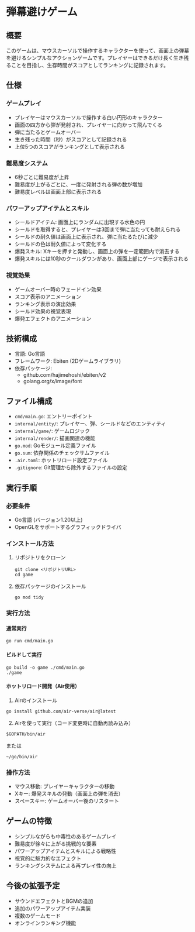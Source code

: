 # 弾幕避けゲーム

## 概要
このゲームは、マウスカーソルで操作するキャラクターを使って、画面上の弾幕を避けるシンプルなアクションゲームです。プレイヤーはできるだけ長く生き残ることを目指し、生存時間がスコアとしてランキングに記録されます。

## 仕様

### ゲームプレイ
- プレイヤーはマウスカーソルで操作する白い円形のキャラクター
- 画面の四方から弾が発射され、プレイヤーに向かって飛んでくる
- 弾に当たるとゲームオーバー
- 生き残った時間（秒）がスコアとして記録される
- 上位5つのスコアがランキングとして表示される

### 難易度システム
- 6秒ごとに難易度が上昇
- 難易度が上がるごとに、一度に発射される弾の数が増加
- 難易度レベルは画面上部に表示される

### パワーアップアイテムとスキル
- シールドアイテム: 画面上にランダムに出現する水色の円
- シールドを取得すると、プレイヤーは3回まで弾に当たっても耐えられる
- シールドの耐久値は画面上に表示され、弾に当たるたびに減少
- シールドの色は耐久値によって変化する
- 爆発スキル: Xキーを押すと発動し、画面上の弾を一定範囲内で消去する
- 爆発スキルには10秒のクールダウンがあり、画面上部にゲージで表示される

### 視覚効果
- ゲームオーバー時のフェードイン効果
- スコア表示のアニメーション
- ランキング表示の演出効果
- シールド効果の視覚表現
- 爆発エフェクトのアニメーション

## 技術構成
- 言語: Go言語
- フレームワーク: Ebiten (2Dゲームライブラリ)
- 依存パッケージ:
  - github.com/hajimehoshi/ebiten/v2
  - golang.org/x/image/font

## ファイル構成
- `cmd/main.go`: エントリーポイント
- `internal/entity/`: プレイヤー、弾、シールドなどのエンティティ
- `internal/game/`: ゲームロジック
- `internal/render/`: 描画関連の機能
- `go.mod`: Goモジュール定義ファイル
- `go.sum`: 依存関係のチェックサムファイル
- `.air.toml`: ホットリロード設定ファイル
- `.gitignore`: Git管理から除外するファイルの設定

## 実行手順

### 必要条件
- Go言語 (バージョン1.20以上)
- OpenGLをサポートするグラフィックドライバ

### インストール方法
1. リポジトリをクローン
   ```
   git clone <リポジトリURL>
   cd game
   ```

2. 依存パッケージのインストール
   ```
   go mod tidy
   ```

### 実行方法
#### 通常実行
```
go run cmd/main.go
```

#### ビルドして実行
```
go build -o game ./cmd/main.go
./game
```

#### ホットリロード開発（Air使用）
1. Airのインストール
```
go install github.com/air-verse/air@latest
```

2. Airを使って実行（コード変更時に自動再読み込み）
```
$GOPATH/bin/air
```
または
```
~/go/bin/air
```

### 操作方法
- マウス移動: プレイヤーキャラクターの移動
- Xキー: 爆発スキルの発動（画面上の弾を消去）
- スペースキー: ゲームオーバー後のリスタート

## ゲームの特徴
- シンプルながらも中毒性のあるゲームプレイ
- 難易度が徐々に上がる挑戦的な要素
- パワーアップアイテムとスキルによる戦略性
- 視覚的に魅力的なエフェクト
- ランキングシステムによる再プレイ性の向上

## 今後の拡張予定
- サウンドエフェクトとBGMの追加
- 追加のパワーアップアイテム実装
- 複数のゲームモード
- オンラインランキング機能
